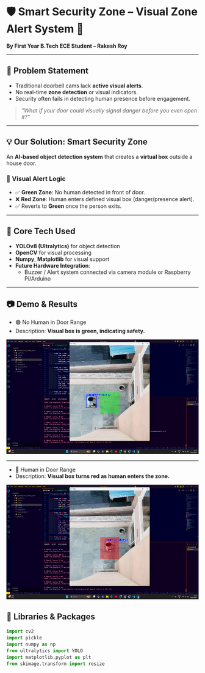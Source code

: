 # 🛡️ Smart Security Zone – Visual Zone Alert System 🚪  
**By First Year B.Tech ECE Student – Rakesh Roy**

---

## 📌 Problem Statement  
- Traditional doorbell cams lack **active visual alerts**.  
- No real-time **zone detection** or visual indicators.  
- Security often fails in detecting human presence before engagement.  

> *"What if your door could visually signal danger before you even open it?"*

---

## 💡 Our Solution: **Smart Security Zone**  
An **AI-based object detection system** that creates a **virtual box** outside a house door.  

### 🚦 Visual Alert Logic  
- ✅ **Green Zone**: No human detected in front of door.  
- ❌ **Red Zone**: Human enters defined visual box (danger/presence alert).  
- ✅ Reverts to **Green** once the person exits.  

---

## 🤖 Core Tech Used  
- **YOLOv8 (Ultralytics)** for object detection  
- **OpenCV** for visual processing  
- **Numpy**, **Matplotlib** for visual support  
- **Future Hardware Integration**:  
  - Buzzer / Alert system connected via camera module or Raspberry Pi/Arduino

---

## 📷 Demo & Results
- 🟢 No Human in Door Range
- Description: **Visual box is green, indicating safety.**

<p align="center">
  <img src="https://github.com/Programmer-Rakesh/AI_based_Home_Security_system/blob/main/Demo_media/Safe.png" width="600" height="300">
</p>

---

- 🔴 Human in Door Range
- Description: **Visual box turns red as human enters the zone.**

<p align="center">
  <img src="https://github.com/Programmer-Rakesh/AI_based_Home_Security_system/blob/main/Demo_media/Alert.png" width="600" height="300">
</p>

## 🧠 Libraries & Packages  

```python
import cv2  
import pickle
import numpy as np    
from ultralytics import YOLO
import matplotlib.pyplot as plt
from skimage.transform import resize


